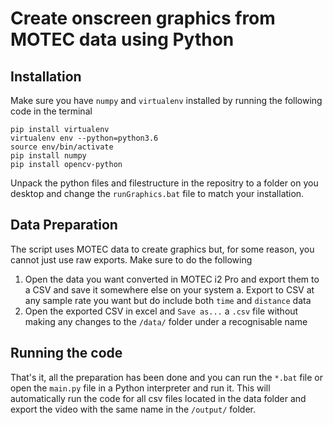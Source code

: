 
# Create onscreen graphics from MOTEC data using Python
## Installation
Make sure you have `numpy` and `virtualenv` installed by running the following code in the terminal
```Batch
pip install virtualenv
virtualenv env --python=python3.6
source env/bin/activate
pip install numpy
pip install opencv-python
```
Unpack the python files and filestructure in the repositry to a folder on you desktop and change the `runGraphics.bat` file to match your installation.
## Data Preparation
The script uses MOTEC data to create graphics but, for some reason, you cannot just use raw exports. Make sure to do the following
1. Open the data you want converted in MOTEC i2 Pro and export them to a CSV and save it somewhere else on your system
    a. Export to CSV at any sample rate you want but do include both `time` and `distance` data
2. Open the exported CSV in excel and `Save as...`  a `.csv` file without making any changes to the `/data/` folder under a recognisable name
## Running the code
That's it, all the preparation has been done and you can run the `*.bat` file or open the `main.py` file in a Python interpreter and run it. This will automatically run the code for all csv files located in the data folder and export the video with the same name in the `/output/` folder.